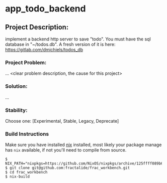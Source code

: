 # app_todo_backend

## Project Description:

implement a backend http server to save "todo".
You must have the sql database in "~/todos.db". A fresh version of it is here: https://gitlab.com/dmichiels/todos_db

### Project Problem:

... <clear problem description, the cause for this project>
### Solution:

... <describe solution your project has taken>
### Stability:

Choose one:
[Experimental, Stable, Legacy, Deprecate]

### Build Instructions
Make sure you have installed [nix](https://nixos.org/nix) installed, most likely your package manage has `nix` available, if not you'll need to compile from source.
```
$ NIX_PATH="nixpkgs=https://github.com/NixOS/nixpkgs/archive/125ffff089b6bd360c82cf986d8cc9b17fc2e8ac.tar.gz:fractalide=https://github.com/fractalide/fractalide/archive/master.tar.gz"
$ git clone git@github.com:fractalide/frac_workbench.git
$ cd frac_workbench
$ nix-build
```
